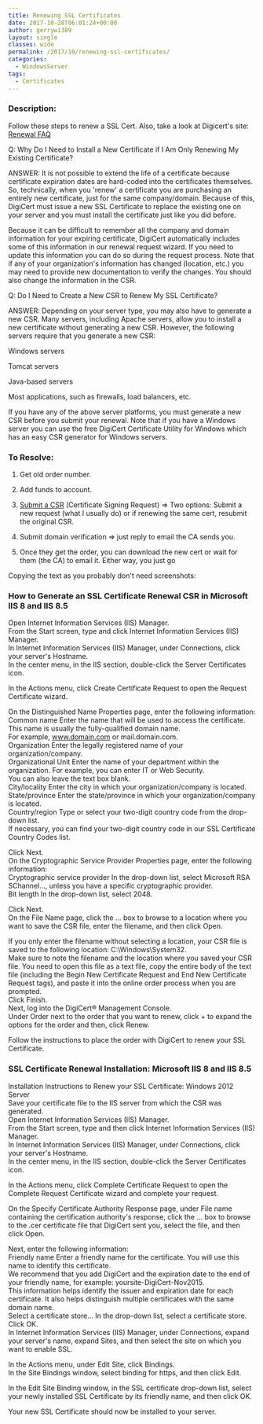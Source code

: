 ```yaml
---
title: Renewing SSL Certificates
date: 2017-10-28T06:01:24+00:00
author: gerryw1389
layout: single
classes: wide
permalink: /2017/10/renewing-ssl-certificates/
categories:
  - WindowsServer
tags:
  - Certificates
---
```

<!--more-->

### Description:

Follow these steps to renew a SSL Cert. Also, take a look at Digicert's site: [Renewal FAQ](https://www.digicert.com/ssl-certificate-renewal/#renewal-faq)

Q: Why Do I Need to Install a New Certificate if I Am Only Renewing My Existing Certificate?

ANSWER: It is not possible to extend the life of a certificate because certificate expiration dates are hard-coded into the certificates themselves. So, technically, when you 'renew' a certificate you are purchasing an entirely new certificate, just for the same company/domain. Because of this, DigiCert must issue a new SSL Certificate to replace the existing one on your server and you must install the certificate just like you did before.

Because it can be difficult to remember all the company and domain information for your expiring certificate, DigiCert automatically includes some of this information in our renewal request wizard. If you need to update this information you can do so during the request process. Note that if any of your organization's information has changed (location, etc.) you may need to provide new documentation to verify the changes. You should also change the information in the CSR.

Q: Do I Need to Create a New CSR to Renew My SSL Certificate?

ANSWER: Depending on your server type, you may also have to generate a new CSR. Many servers, including Apache servers, allow you to install a new certificate without generating a new CSR. However, the following servers require that you generate a new CSR:

Windows servers

Tomcat servers

Java-based servers

Most applications, such as firewalls, load balancers, etc.

If you have any of the above server platforms, you must generate a new CSR before you submit your renewal. Note that if you have a Windows server you can use the free DigiCert Certificate Utility for Windows which has an easy CSR generator for Windows servers.


### To Resolve:

1. Get old order number.

2. Add funds to account.

3. [Submit a CSR](https://docs.digicert.com/manage-certificates/renew-ssltls-certificate/) (Certificate Signing Request) => Two options: Submit a new request (what I usually do) or if renewing the same cert, resubmit the original CSR.

4. Submit domain verification => just reply to email the CA sends you.

5. Once they get the order, you can download the new cert or wait for them (the CA) to email it. Either way, you just go

Copying the text as you probably don't need screenshots:

### How to Generate an SSL Certificate Renewal CSR in Microsoft IIS 8 and IIS 8.5

Open Internet Information Services (IIS) Manager.  
From the Start screen, type and click Internet Information Services (IIS) Manager.  
In Internet Information Services (IIS) Manager, under Connections, click your server's Hostname.  
In the center menu, in the IIS section, double-click the Server Certificates icon.

In the Actions menu, click Create Certificate Request to open the Request Certificate wizard.

On the Distinguished Name Properties page, enter the following information:  
Common name Enter the name that will be used to access the certificate. This name is usually the fully-qualified domain name.  
For example, www.domain.com or mail.domain.com.  
Organization Enter the legally registered name of your organization/company.  
Organizational Unit Enter the name of your department within the organization. For example, you can enter IT or Web Security.  
You can also leave the text box blank.  
City/locality Enter the city in which your organization/company is located.  
State/province Enter the state/province in which your organization/company is located.  
Country/region Type or select your two-digit country code from the drop-down list.  
If necessary, you can find your two-digit country code in our SSL Certificate Country Codes list.

Click Next.  
On the Cryptographic Service Provider Properties page, enter the following information:  
Cryptographic service provider In the drop-down list, select Microsoft RSA SChannel&#8230;, unless you have a specific cryptographic provider.  
Bit length In the drop-down list, select 2048.

Click Next.  
On the File Name page, click the … box to browse to a location where you want to save the CSR file, enter the filename, and then click Open.

If you only enter the filename without selecting a location, your CSR file is saved to the following location: C:\Windows\System32.  
Make sure to note the filename and the location where you saved your CSR file. You need to open this file as a text file, copy the entire body of the text file (including the Begin New Certificate Request and End New Certificate Request tags), and paste it into the online order process when you are prompted.  
Click Finish.  
Next, log into the DigiCert® Management Console.  
Under Order next to the order that you want to renew, click + to expand the options for the order and then, click Renew.

Follow the instructions to place the order with DigiCert to renew your SSL Certificate.

### SSL Certificate Renewal Installation: Microsoft IIS 8 and IIS 8.5

Installation Instructions to Renew your SSL Certificate: Windows 2012 Server  
Save your certificate file to the IIS server from which the CSR was generated.  
Open Internet Information Services (IIS) Manager.  
From the Start screen, type and then click Internet Information Services (IIS) Manager.  
In Internet Information Services (IIS) Manager, under Connections, click your server's Hostname.  
In the center menu, in the IIS section, double-click the Server Certificates icon.

In the Actions menu, click Complete Certificate Request to open the Complete Request Certificate wizard and complete your request.

On the Specify Certificate Authority Response page, under File name containing the certification authority's response, click the … box to browse to the .cer certificate file that DigiCert sent you, select the file, and then click Open.

Next, enter the following information:  
Friendly name Enter a friendly name for the certificate. You will use this name to identify this certificate.  
We recommend that you add DigiCert and the expiration date to the end of your friendly name, for example: yoursite-DigiCert-Nov2015.  
This information helps identify the issuer and expiration date for each certificate. It also helps distinguish multiple certificates with the same domain name.  
Select a certificate store&#8230; In the drop-down list, select a certificate store.  
Click OK.  
In Internet Information Services (IIS) Manager, under Connections, expand your server's name, expand Sites, and then select the site on which you want to enable SSL.

In the Actions menu, under Edit Site, click Bindings.  
In the Site Bindings window, select binding for https, and then click Edit.

In the Edit Site Binding window, in the SSL certificate drop-down list, select your newly installed SSL Certificate by its friendly name, and then click OK.

Your new SSL Certificate should now be installed to your server.
